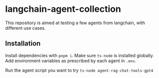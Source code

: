 # langchain-agent-collection

This repository is aimed at testing a few agents from langchain, with different use cases.

## Installation

Install dependencies with `pnpm i`.
Make sure `ts-node` is installed globally.
Add environment variables as prescribed by each agent in `.env`.

Run the agent script you want to try `ts-node agent-rag-chat-tools-gpt4`
